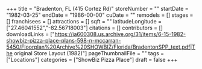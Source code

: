 +++
title = "Bradenton, FL (415 Cortez Rd)"
storeNumber = ""
startDate = "1982-03-25"
endDate = "1986-00-00"
cuDate = ""
remodels = []
stages = []
franchisees = []
attractions = []
sqft = ""
latitudeLongitude = ["27.46041552","-82.56718003"]
citations = []
contributors = []
downloadLinks = ["https://ia600308.us.archive.org/31/items/6-15-1982-showbiz-pizza-place-plans-598-n-mccarran-5450/Floorplan%20Archive%20SHOWBIZ/Florida/BradentonSPP_text.pdf|The original Store Layout (1982)"]
pageThumbnailFile = ""
tags = ["Locations"]
categories = ["ShowBiz Pizza Place"]
draft = false
+++

